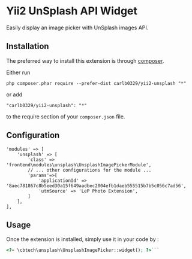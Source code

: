 Yii2 UnSplash API Widget
========================
Easily display an image picker with UnSplash images API.

Installation
------------

The preferred way to install this extension is through [composer](http://getcomposer.org/download/).

Either run

```
php composer.phar require --prefer-dist carlb0329/yii2-unsplash "*"
```

or add

```
"carlb0329/yii2-unsplash": "*"
```

to the require section of your `composer.json` file.

Configuration
------------
```
'modules' => [
	'unsplash' => [
        'class' => 'frontend\modules\unsplash\UnsplashImagePickerModule',
        // ... other configurations for the module ...
        'params'=>[
        	'applicationId'	=> '8aec781867c8b5eed30a15f649aadbec2004efb1daeb555515b7b5c056c7ad56',
			'utmSource' => 'LeP Photo Extension',		
        ]
    ],	
],
```
Usage
-----

Once the extension is installed, simply use it in your code by  :

```php
<?= \cbtech\unsplash\UnsplashImagePicker::widget(); ?>```